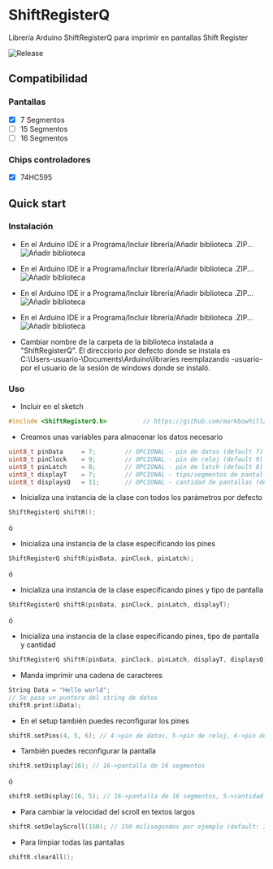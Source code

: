 # ShiftRegisterQ

Librería Arduino ShiftRegisterQ para imprimir en pantallas Shift Register

![Release](https://img.shields.io/github/v/release/markbowhill/ShiftRegisterQ)

## Compatibilidad

### Pantallas

- [x] 7 Segmentos
- [ ] 15 Segmentos
- [ ] 16 Segmentos

### Chips controladores

- [x] 74HC595

## Quick start

### Instalación

 - En el Arduino IDE ir a Programa/Incluir librería/Añadir biblioteca .ZIP...
  ![Añadir biblioteca](https://drive.google.com/file/d/1_gZDT2luTGXph9sfTBZSazBC_Cy1QUKR/view?usp=sharing)

 - En el Arduino IDE ir a Programa/Incluir librería/Añadir biblioteca .ZIP...
  ![Añadir biblioteca](https://drive.google.com/file/d/1hf0oZYD38BZjdmkSjB4Y64Q7W4TtdAHf/view?usp=sharing)

 - En el Arduino IDE ir a Programa/Incluir librería/Añadir biblioteca .ZIP...
  ![Añadir biblioteca](https://drive.google.com/file/d/1EA0MIZQ0CFLzb7xdwK2LMVxDzi4fzNyl/view?usp=sharing)

 - En el Arduino IDE ir a Programa/Incluir librería/Añadir biblioteca .ZIP...
  ![Añadir biblioteca](https://drive.google.com/file/d/1xZI2-SdMBbKJ8Pwikwu628OkYgTA-VkM/view?usp=sharing)

 - Cambiar nombre de la carpeta de la biblioteca instalada a "ShiftRegisterQ". El direcciorio por defecto donde se instala es C:\Users\-usuario-\Documents\Arduino\libraries
 reemplazando -usuario- por el usuario de la sesión de windows donde se instaló.


### Uso
- Incluir en el sketch
```cpp
#include <ShiftRegisterQ.h>          // https://github.com/markbowhill/ShitfRegisterQ
```

- Creamos unas variables para almacenar los datos necesario
```cpp
uint8_t pinData     = 7;        // OPCIONAL - pin de datos (default 7)
uint8_t pinClock    = 9;        // OPCIONAL - pin de reloj (default 9)
uint8_t pinLatch    = 8;        // OPCIONAL - pin de latch (default 8)
uint8_t displayT    = 7;        // OPCIONAL - tipo/segmentos de pantalla (default: pantalla 7 segmentos)
uint8_t displaysQ   = 11;       // OPCIONAL - cantidad de pantallas (default: 1)
```

- Inicializa una instancia de la clase con todos los parámetros por defecto
```cpp
ShiftRegisterQ shiftR();
```

ó

- Inicializa una instancia de la clase especificando los pines
```cpp
ShiftRegisterQ shiftR(pinData, pinClock, pinLatch);
```

ó

- Inicializa una instancia de la clase especificando pines y tipo de pantalla
```cpp
ShiftRegisterQ shiftR(pinData, pinClock, pinLatch, displayT);
```

ó

- Inicializa una instancia de la clase especificando pines, tipo de pantalla y cantidad
```cpp
ShiftRegisterQ shiftR(pinData, pinClock, pinLatch, displayT, displaysQ);
```

- Manda imprimir una cadena de caracteres
```cpp
String Data = "Hello world";
// Se pasa un puntero del string de datos
shiftR.print(&Data); 
```

- En el setup también puedes reconfigurar los pines
```cpp
shiftR.setPins(4, 5, 6); // 4->pin de datos, 5->pin de reloj, 6->pin de latch
```

- También puedes reconfigurar la pantalla
```cpp
shiftR.setDisplay(16); // 16->pantalla de 16 segmentos
```

ó

```cpp
shiftR.setDisplay(16, 5); // 16->pantalla de 16 segmentos, 5->cantidad pantallas
```

- Para cambiar la velocidad del scroll en textos largos
```cpp
shiftR.setDelayScroll(150); // 150 milisegundos por ejemplo (default: 200)
```

- Para limpiar todas las pantallas
```cpp
shiftR.clearAll();
```
